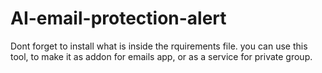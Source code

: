 # AI-email-protection-alert
Dont forget to install what is inside the rquirements file. you can use this tool, to make it as addon for emails app, or as a service for private group.
